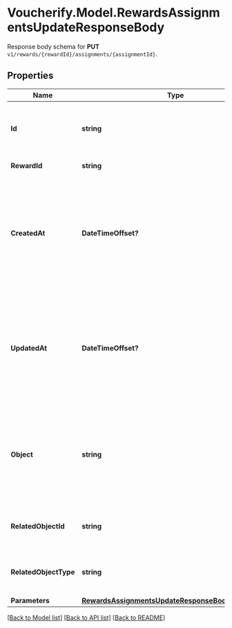 # Voucherify.Model.RewardsAssignmentsUpdateResponseBody
Response body schema for **PUT** `v1/rewards/{rewardId}/assignments/{assignmentId}`.

## Properties

Name | Type | Description | Notes
------------ | ------------- | ------------- | -------------
**Id** | **string** | Unique reward assignment ID, assigned by Voucherify. | [optional] 
**RewardId** | **string** | Associated reward ID. | [optional] 
**CreatedAt** | **DateTimeOffset?** | Timestamp representing the date and time when the reward assignment was created. The value is shown in the ISO 8601 format. | [optional] 
**UpdatedAt** | **DateTimeOffset?** | Timestamp representing the date and time when the reward assignment was updated. The value is shown in the ISO 8601 format. | [optional] 
**Object** | **string** | The type of the object represented by the JSON. This object stores information about the reward assignment. | [optional] 
**RelatedObjectId** | **string** | Related object ID to which the reward was assigned. | [optional] 
**RelatedObjectType** | **string** | Related object type to which the reward was assigned. | [optional] 
**Parameters** | [**RewardsAssignmentsUpdateResponseBodyParameters**](RewardsAssignmentsUpdateResponseBodyParameters.md) |  | [optional] 

[[Back to Model list]](../README.md#documentation-for-models) [[Back to API list]](../README.md#documentation-for-api-endpoints) [[Back to README]](../README.md)

